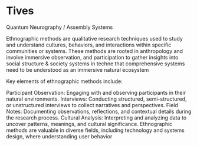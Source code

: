 # Tives
Quantum Neurography / Assembly Systems

Ethnographic methods are qualitative research techniques used to study and understand cultures, behaviors, and interactions within specific communities or systems. These methods are rooted in anthropology and involve immersive observation, and participation to gather insights into social structure & society systems in techne that comprehensive systems need to be understood as an immersive natural ecosystem

Key elements of ethnographic methods include:

Participant Observation: Engaging with and observing participants in their natural environments.
Interviews: Conducting structured, semi-structured, or unstructured interviews to collect narratives and perspectives.
Field Notes: Documenting observations, reflections, and contextual details during the research process.
Cultural Analysis: Interpreting and analyzing data to uncover patterns, meanings, and cultural significance.
Ethnographic methods are valuable in diverse fields, including technology and systems design, where understanding user behavior 
